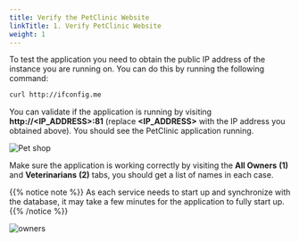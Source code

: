 ```yaml
---
title: Verify the PetClinic Website
linkTitle: 1. Verify PetClinic Website
weight: 1
---
```


To test the application you need to obtain the public IP address of the instance you are running on. You can do this by running the following command:

``` bash
curl http://ifconfig.me

```

You can validate if the application is running by visiting **http://<IP_ADDRESS>:81** (replace **<IP_ADDRESS>** with the IP address you obtained above). You should see the PetClinic application running.

![Pet shop](../../images/petclinic.png)

Make sure the application is working correctly by visiting the **All Owners** **(1)** and **Veterinarians** **(2)** tabs, you should get a list of names in each case.

{{% notice note %}}
As each service needs to start up and synchronize with the database, it may take a few minutes for the application to fully start up.
{{% /notice %}}

![owners](../../images/petclinic-owners.png)
